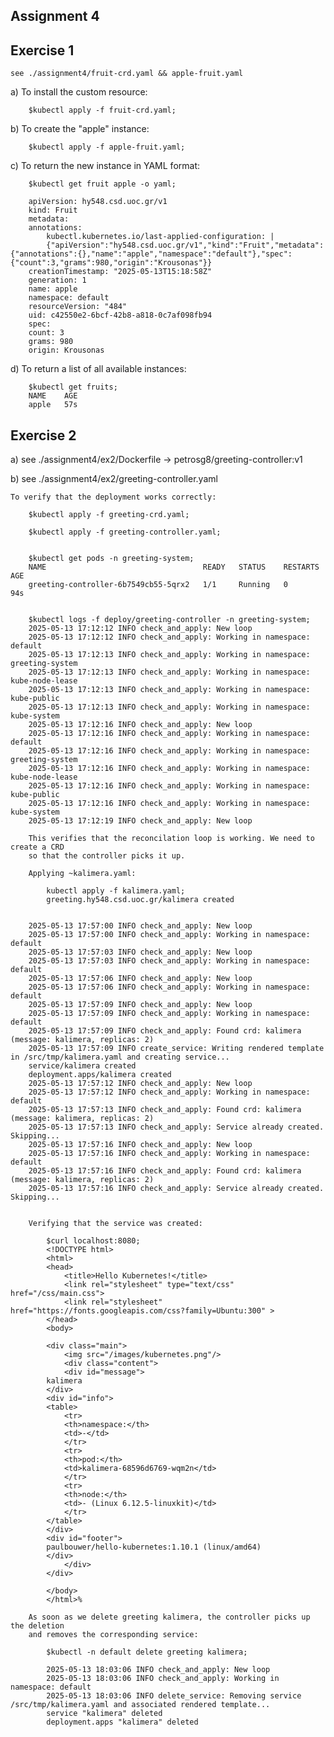 ## Assignment 4



## Exercise 1

    see ./assignment4/fruit-crd.yaml && apple-fruit.yaml


a)  To install the custom resource:

        $kubectl apply -f fruit-crd.yaml;

b)  To create the "apple" instance:

        $kubectl apply -f apple-fruit.yaml;

c)  To return the new instance in YAML format:

        $kubectl get fruit apple -o yaml;

        apiVersion: hy548.csd.uoc.gr/v1
        kind: Fruit
        metadata:
        annotations:
            kubectl.kubernetes.io/last-applied-configuration: |
            {"apiVersion":"hy548.csd.uoc.gr/v1","kind":"Fruit","metadata":{"annotations":{},"name":"apple","namespace":"default"},"spec":{"count":3,"grams":980,"origin":"Krousonas"}}
        creationTimestamp: "2025-05-13T15:18:58Z"
        generation: 1
        name: apple
        namespace: default
        resourceVersion: "484"
        uid: c42550e2-6bcf-42b8-a818-0c7af098fb94
        spec:
        count: 3
        grams: 980
        origin: Krousonas

d)  To return a list of all available instances:

        $kubectl get fruits;
        NAME    AGE
        apple   57s


## Exercise 2
    
a)  see ./assignment4/ex2/Dockerfile -> petrosg8/greeting-controller:v1

b)  see ./assignment4/ex2/greeting-controller.yaml 


    To verify that the deployment works correctly:

        $kubectl apply -f greeting-crd.yaml;

        $kubectl apply -f greeting-controller.yaml;


        $kubectl get pods -n greeting-system;        
        NAME                                   READY   STATUS    RESTARTS   AGE
        greeting-controller-6b7549cb55-5qrx2   1/1     Running   0          94s


        $kubectl logs -f deploy/greeting-controller -n greeting-system;
        2025-05-13 17:12:12 INFO check_and_apply: New loop
        2025-05-13 17:12:12 INFO check_and_apply: Working in namespace: default
        2025-05-13 17:12:13 INFO check_and_apply: Working in namespace: greeting-system
        2025-05-13 17:12:13 INFO check_and_apply: Working in namespace: kube-node-lease
        2025-05-13 17:12:13 INFO check_and_apply: Working in namespace: kube-public
        2025-05-13 17:12:13 INFO check_and_apply: Working in namespace: kube-system
        2025-05-13 17:12:16 INFO check_and_apply: New loop
        2025-05-13 17:12:16 INFO check_and_apply: Working in namespace: default
        2025-05-13 17:12:16 INFO check_and_apply: Working in namespace: greeting-system
        2025-05-13 17:12:16 INFO check_and_apply: Working in namespace: kube-node-lease
        2025-05-13 17:12:16 INFO check_and_apply: Working in namespace: kube-public
        2025-05-13 17:12:16 INFO check_and_apply: Working in namespace: kube-system
        2025-05-13 17:12:19 INFO check_and_apply: New loop

        This verifies that the reconcilation loop is working. We need to create a CRD 
        so that the controller picks it up.

        Applying ~kalimera.yaml:

            kubectl apply -f kalimera.yaml;
            greeting.hy548.csd.uoc.gr/kalimera created


        2025-05-13 17:57:00 INFO check_and_apply: New loop
        2025-05-13 17:57:00 INFO check_and_apply: Working in namespace: default
        2025-05-13 17:57:03 INFO check_and_apply: New loop
        2025-05-13 17:57:03 INFO check_and_apply: Working in namespace: default
        2025-05-13 17:57:06 INFO check_and_apply: New loop
        2025-05-13 17:57:06 INFO check_and_apply: Working in namespace: default
        2025-05-13 17:57:09 INFO check_and_apply: New loop
        2025-05-13 17:57:09 INFO check_and_apply: Working in namespace: default
        2025-05-13 17:57:09 INFO check_and_apply: Found crd: kalimera (message: kalimera, replicas: 2)
        2025-05-13 17:57:09 INFO create_service: Writing rendered template in /src/tmp/kalimera.yaml and creating service...
        service/kalimera created
        deployment.apps/kalimera created
        2025-05-13 17:57:12 INFO check_and_apply: New loop
        2025-05-13 17:57:12 INFO check_and_apply: Working in namespace: default
        2025-05-13 17:57:13 INFO check_and_apply: Found crd: kalimera (message: kalimera, replicas: 2)
        2025-05-13 17:57:13 INFO check_and_apply: Service already created. Skipping...
        2025-05-13 17:57:16 INFO check_and_apply: New loop
        2025-05-13 17:57:16 INFO check_and_apply: Working in namespace: default
        2025-05-13 17:57:16 INFO check_and_apply: Found crd: kalimera (message: kalimera, replicas: 2)
        2025-05-13 17:57:16 INFO check_and_apply: Service already created. Skipping...


        Verifying that the service was created:

            $curl localhost:8080;
            <!DOCTYPE html>
            <html>
            <head>
                <title>Hello Kubernetes!</title>
                <link rel="stylesheet" type="text/css" href="/css/main.css">
                <link rel="stylesheet" href="https://fonts.googleapis.com/css?family=Ubuntu:300" >
            </head>
            <body>

            <div class="main">
                <img src="/images/kubernetes.png"/>
                <div class="content">
                <div id="message">
            kalimera
            </div>
            <div id="info">
            <table>
                <tr>
                <th>namespace:</th>
                <td>-</td>
                </tr>
                <tr>
                <th>pod:</th>
                <td>kalimera-68596d6769-wqm2n</td>
                </tr>
                <tr>
                <th>node:</th>
                <td>- (Linux 6.12.5-linuxkit)</td>
                </tr>
            </table>
            </div>
            <div id="footer">
            paulbouwer/hello-kubernetes:1.10.1 (linux/amd64)
            </div>
                </div>
            </div>

            </body>
            </html>%         

        As soon as we delete greeting kalimera, the controller picks up the deletion 
        and removes the corresponding service:
        
            $kubectl -n default delete greeting kalimera;            

            2025-05-13 18:03:06 INFO check_and_apply: New loop
            2025-05-13 18:03:06 INFO check_and_apply: Working in namespace: default
            2025-05-13 18:03:06 INFO delete_service: Removing service /src/tmp/kalimera.yaml and associated rendered template...
            service "kalimera" deleted
            deployment.apps "kalimera" deleted